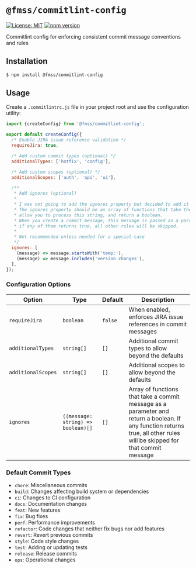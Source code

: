 # `@fmss/commitlint-config`

[![License: MIT](https://img.shields.io/badge/License-MIT-green.svg)](../../LICENSE.md) [![npm version](https://badge.fury.io/js/%40fmss%2Fcommitlint-config.svg)](https://badge.fury.io/js/%40fmss%2Fcommitlint-config.svg)

Commitlint config for enforcing consistent commit message conventions and rules

## Installation

```bash
$ npm install @fmss/commitlint-config
```

## Usage

Create a `.commitlintrc.js` file in your project root and use the configuration utility:

```javascript
import {createConfig} from '@fmss/commitlint-config';

export default createConfig({
  /* Enable JIRA issue reference validation */
  requireJira: true,

  /* Add custom commit types (optional) */
  additionalTypes: ['hotfix', 'config'],

  /* Add custom scopes (optional) */
  additionalScopes: ['auth', 'api', 'ui'],

  /**
   * Add ignores (optional)
   *
   * I was not going to add the ignores property but decided to add it for special cases.
   * The ignores property should be an array of functions that take the commit message as a string,
   * allow you to process this string, and return a boolean.
   * When you create a commit message, this message is passed as a parameter to the functions given in the ignores array,
   * if any of them returns true, all other rules will be skipped.
   *
   * Not recommended unless needed for a special case
   */
  ignores: [
    (message) => message.startsWith('temp:'),
    (message) => message.includes('version changes'),
  ],
});
```

### Configuration Options

| Option             | Type                               | Default | Description                                                                                                                                                              |
| ------------------ | ---------------------------------- | ------- | ------------------------------------------------------------------------------------------------------------------------------------------------------------------------ |
| `requireJira`      | `boolean`                          | `false` | When enabled, enforces JIRA issue references in commit messages                                                                                                          |
| `additionalTypes`  | `string[]`                         | `[]`    | Additional commit types to allow beyond the defaults                                                                                                                     |
| `additionalScopes` | `string[]`                         | `[]`    | Additional scopes to allow beyond the defaults                                                                                                                           |
| `ignores`          | `((message: string) => boolean)[]` | `[]`    | Array of functions that take a commit message as a parameter and return a boolean. If any function returns true, all other rules will be skipped for that commit message |

### Default Commit Types

- `chore`: Miscellaneous commits
- `build`: Changes affecting build system or dependencies
- `ci`: Changes to CI configuration
- `docs`: Documentation changes
- `feat`: New features
- `fix`: Bug fixes
- `perf`: Performance improvements
- `refactor`: Code changes that neither fix bugs nor add features
- `revert`: Revert previous commits
- `style`: Code style changes
- `test`: Adding or updating tests
- `release`: Release commits
- `ops`: Operational changes
